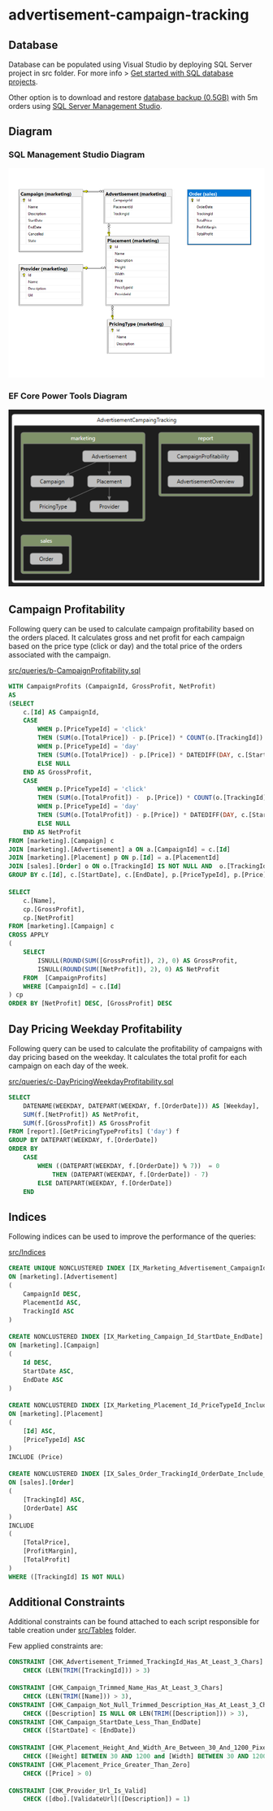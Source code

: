 # advertisement-campaign-tracking

## Database

Database can be populated using Visual Studio by deploying SQL Server project in src folder. For more info > [Get started with SQL database projects](https://learn.microsoft.com/en-us/sql/tools/sql-database-projects/get-started?view=sql-server-ver17&pivots=sq1-visual-studio).

Other option is to download and restore [database backup (0.5GB)](https://advertisementcampaign.blob.core.windows.net/alza/db-5m-backup) with 5m orders using [SQL Server Management Studio](https://learn.microsoft.com/en-us/sql/ssms/download-sql-server-management-studio-ssms?view=sql-server-ver17).

## Diagram

### SQL Management Studio Diagram
![SQL Management Studio Diagram](https://github.com/sramekpete/advertisement-campaing-tracking/blob/main/diagrams/db-diagram-1.png)

### EF Core Power Tools Diagram
![EF Core Power Tools Diagram](https://github.com/sramekpete/advertisement-campaing-tracking/blob/main/diagrams/db-diagram-2.png)

## Campaign Profitability

Following query can be used to calculate campaign profitability based on the orders placed. It calculates gross and net profit for each campaign based on the price type (click or day) and the total price of the orders associated with the campaign.

[src/queries/b-CampaignProfitability.sql](https://github.com/sramekpete/advertisement-campaing-tracking/blob/main/queries/b-CampaignProfitability.sql)

```sql
WITH CampaignProfits (CampaignId, GrossProfit, NetProfit)
AS
(SELECT
	c.[Id] AS CampaignId,
	CASE
		WHEN p.[PriceTypeId] = 'click'
		THEN (SUM(o.[TotalPrice]) - p.[Price]) * COUNT(o.[TrackingId])
		WHEN p.[PriceTypeId] = 'day'
		THEN (SUM(o.[TotalPrice]) - p.[Price]) * DATEDIFF(DAY, c.[StartDate], c.[EndDate])
		ELSE NULL
	END AS GrossProfit,
	CASE
		WHEN p.[PriceTypeId] = 'click'
		THEN (SUM(o.[TotalProfit]) -  p.[Price]) * COUNT(o.[TrackingId])
		WHEN p.[PriceTypeId] = 'day'
		THEN (SUM(o.[TotalProfit]) - p.[Price]) * DATEDIFF(DAY, c.[StartDate], c.[EndDate])
		ELSE NULL
	END AS NetProfit
FROM [marketing].[Campaign] c
JOIN [marketing].[Advertisement] a ON a.[CampaignId] = c.[Id]
JOIN [marketing].[Placement] p ON p.[Id] = a.[PlacementId]
JOIN [sales].[Order] o ON o.[TrackingId] IS NOT NULL AND  o.[TrackingId] = a.[TrackingId]
GROUP BY c.[Id], c.[StartDate], c.[EndDate], p.[PriceTypeId], p.[Price])

SELECT
	c.[Name],
	cp.[GrossProfit],
	cp.[NetProfit]
FROM [marketing].[Campaign] c
CROSS APPLY
(
	SELECT
		ISNULL(ROUND(SUM([GrossProfit]), 2), 0) AS GrossProfit,
		ISNULL(ROUND(SUM([NetProfit]), 2), 0) AS NetProfit
	FROM  [CampaignProfits]
	WHERE [CampaignId] = c.[Id]
) cp
ORDER BY [NetProfit] DESC, [GrossProfit] DESC
```

## Day Pricing Weekday Profitability

Following query can be used to calculate the profitability of campaigns with day pricing based on the weekday. It calculates the total profit for each campaign on each day of the week.

[src/queries/c-DayPricingWeekdayProfitability.sql](https://github.com/sramekpete/advertisement-campaing-tracking/blob/main/queries/c-DayPricingWeekdayProfitability.sql)

```sql
SELECT
	DATENAME(WEEKDAY, DATEPART(WEEKDAY, f.[OrderDate])) AS [Weekday],
	SUM(f.[NetProfit]) AS NetProfit,
	SUM(f.[GrossProfit]) AS GrossProfit
FROM [report].[GetPricingTypeProfits] ('day') f
GROUP BY DATEPART(WEEKDAY, f.[OrderDate])
ORDER BY 	
	CASE
		WHEN ((DATEPART(WEEKDAY, f.[OrderDate]) % 7))  = 0
			THEN (DATEPART(WEEKDAY, f.[OrderDate]) - 7)
		ELSE DATEPART(WEEKDAY, f.[OrderDate])
	END
```

## Indices

Following indices can be used to improve the performance of the queries:

[src/Indices](https://github.com/sramekpete/advertisement-campaing-tracking/tree/main/src/Indices)

```sql
CREATE UNIQUE NONCLUSTERED INDEX [IX_Marketing_Advertisement_CampaignId_Placement_Id_TrackingId]
ON [marketing].[Advertisement]
(
	CampaignId DESC,
	PlacementId ASC,
	TrackingId ASC
)

CREATE NONCLUSTERED INDEX [IX_Marketing_Campaign_Id_StartDate_EndDate]
ON [marketing].[Campaign]
(
	Id DESC,
	StartDate ASC,
	EndDate ASC
)

CREATE NONCLUSTERED INDEX [IX_Marketing_Placement_Id_PriceTypeId_Include_Price]
ON [marketing].[Placement]
(
	[Id] ASC,
	[PriceTypeId] ASC
)
INCLUDE (Price)

CREATE NONCLUSTERED INDEX [IX_Sales_Order_TrackingId_OrderDate_Include_TotalPrice_ProfitMargin_TotalProfit_Filter_TrackingId_Not_Null]
ON [sales].[Order]
(
	[TrackingId] ASC,
	[OrderDate] ASC
)
INCLUDE
(
	[TotalPrice],
	[ProfitMargin],
	[TotalProfit]
) 
WHERE ([TrackingId] IS NOT NULL)
```

## Additional Constraints

Additional constraints can be found attached to each script responsible for table creation under [src/Tables](https://github.com/sramekpete/advertisement-campaing-tracking/tree/main/src/Tables) folder.

Few applied constraints are:

```sql
CONSTRAINT [CHK_Advertisement_Trimmed_TrackingId_Has_At_Least_3_Chars]
	CHECK (LEN(TRIM([TrackingId])) > 3)

CONSTRAINT [CHK_Campaign_Trimmed_Name_Has_At_Least_3_Chars]
	CHECK (LEN(TRIM([Name])) > 3),
CONSTRAINT [CHK_Campaign_Not_Null_Trimmed_Description_Has_At_Least_3_Chars]
	CHECK ([Description] IS NULL OR LEN(TRIM([Description])) > 3),
CONSTRAINT [CHK_Campaign_StartDate_Less_Than_EndDate]
	CHECK ([StartDate] < [EndDate])

CONSTRAINT [CHK_Placement_Height_And_Width_Are_Between_30_And_1200_Pixels]
	CHECK ([Height] BETWEEN 30 AND 1200 and [Width] BETWEEN 30 AND 1200),
CONSTRAINT [CHK_Placement_Price_Greater_Than_Zero]
	CHECK ([Price] > 0)

CONSTRAINT [CHK_Provider_Url_Is_Valid]
	CHECK ([dbo].[ValidateUrl]([Description]) = 1)
```
